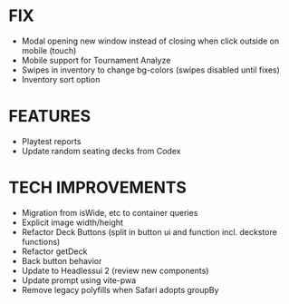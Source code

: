 # FIX
- Modal opening new window instead of closing when click outside on mobile (touch)
- Mobile support for Tournament Analyze
- Swipes in inventory to change bg-colors (swipes disabled until fixes)
- Inventory sort option

# FEATURES
- Playtest reports
- Update random seating decks from Codex

# TECH IMPROVEMENTS
- Migration from isWide, etc to container queries
- Explicit image width/height
- Refactor Deck Buttons (split in button ui and function incl. deckstore functions)
- Refactor getDeck
- Back button behavior
- Update to Headlessui 2 (review new components)
- Update prompt using vite-pwa
- Remove legacy polyfills when Safari adopts groupBy
